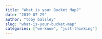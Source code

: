 ```yaml
---
title: "What is your Bucket Map?"
date: "2019-07-29"
author: "toby balsley" 
slug: "what-is-your-bucket-map"
categories: ["we-know", "just-thinking"]
---
```



